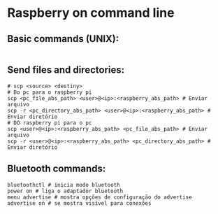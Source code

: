 # Raspberry on command line

## Basic commands (UNIX):
```shell

```

## Send files and directories:
```shell
# scp <source> <destiny>
# Do pc para o raspberry pi
scp <pc_file_abs_path> <user>@<ip>:<raspberry_abs_path> # Enviar arquivo
scp -r <pc_directory_abs_path> <user>@<ip>:<raspberry_abs_path> # Enviar diretório
# DO raspberry pi para o pc
scp <user>@<ip>:<raspberry_abs_path> <pc_file_abs_path> # Enviar arquivo
scp -r <user>@<ip>:<raspberry_abs_path> <pc_directory_abs_path> # Enviar diretório
```

## Bluetooth commands:

```shell
bluetoothctl # inicia modo bluetooth
power on # liga o adaptador bluetooth
menu advertise # mostra opções de configuração do advertise
advertise on # se mostra visível para conexões
```